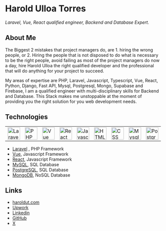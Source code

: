# Harold Ulloa Torres
*Laravel, Vue, React qualified engineer, Backend and Database Expert.*

## About Me
The Biggest 2 mistakes that project managers do, are 1. hiring the wrong people, or 2. Hiring the people that is not disposed to do what is necessary to be the right people, avoid failing as most of the project managers do now a day, hire Harold Ulloa the right qualified developer and the professional that will do anything for your project to succeed.

My areas of expertise are PHP, Laravel, Javascript, Typescript, Vue, React, Python, Django, Fast API, Mysql, Postgresql, Mongo, Supabase and Firebase, I am a qualified engineer with multi-disciplinary skills for Backend and Database. This Stack makes me unstoppable at the moment of providing you the right solution for you web development needs.

## Technologies

<table>
  <tr>
    <td><img src="https://github.com/marwin1991/profile-technology-icons/assets/25181517/afcf1c98-544e-41fb-bf44-edba5e62809a" alt="Laravel Icon" width="40" height="40"/></td>
    <td><img src="https://user-images.githubusercontent.com/25181517/183570228-6a040b9f-3ddf-47a2-a201-743121dac664.png" alt="PHP Icon" width="40" height="40"/></td>
    <td><img src="https://user-images.githubusercontent.com/25181517/117448124-a2da9800-af3e-11eb-85d2-bd1b69b65603.png" alt="Vue Icon" width="40" height="40"/></td>
    <td><img src="https://user-images.githubusercontent.com/25181517/183897015-94a058a6-b86e-4e42-a37f-bf92061753e5.png" alt="React Icon" width="40" height="40"/></td>
    <td><img src="https://user-images.githubusercontent.com/25181517/117447155-6a868a00-af3d-11eb-9cfe-245df15c9f3f.png" alt="Javascript Icon" width="40" height="40"/></td>
    <td><img src="https://user-images.githubusercontent.com/25181517/192158954-f88b5814-d510-4564-b285-dff7d6400dad.png" alt="HTML Icon" width="40" height="40"/></td>
    <td><img src="https://user-images.githubusercontent.com/25181517/183898674-75a4a1b1-f960-4ea9-abcb-637170a00a75.png" alt="CSS Icon" width="40" height="40"/></td>
    <td><img src="https://user-images.githubusercontent.com/25181517/183896128-ec99105a-ec1a-4d85-b08b-1aa1620b2046.png" alt="Mysql Icon" width="40" height="40"/></td>
    <td><img src="https://user-images.githubusercontent.com/25181517/117208740-bfb78400-adf5-11eb-97bb-09072b6bedfc.png" alt="Postgre Icon" width="40" height="40"/></td>
    <td><img src="https://user-images.githubusercontent.com/25181517/182884177-d48a8579-2cd0-447a-b9a6-ffc7cb02560e.png" alt="MongoDB Icon" width="40" height="40"/></td>
  </tr>
</table>

* [Laravel](https://laravel.com/) , PHP Framework
* [Vue](https://vuejs.org/), Javascript Framework
* [React](https://react.dev/), Javascript Framework
* [MySQL](https://www.mysql.com/), SQL Database
* [PostgreSQL](https://www.postgresql.org/), SQL Database
* [MongoDB](https://www.mongodb.com/es), NoSQL Database

## Links
* [haroldut.com](https://www.haroldut.com/)
* [Upwork](https://www.upwork.com/freelancers/~01b4d79eb361bdbba7)
* [Linkedin](https://www.linkedin.com/in/haroldut/)
* [GitHub](https://github.com/haroldut)
* [X](https://x.com/ut_harold)



